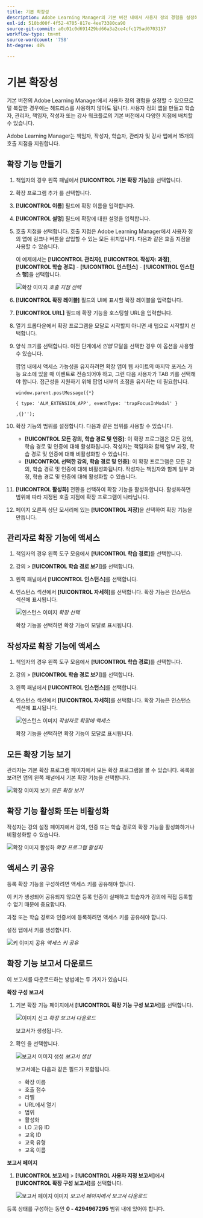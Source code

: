 ```yaml
---
title: 기본 확장성
description: Adobe Learning Manager의 기본 버전 내에서 사용자 정의 경험을 설정하면 덜 복잡한 경우에도 헤드리스를 사용할 수 없습니다.
exl-id: 510bd00f-4f52-4705-817e-4ee73380ca90
source-git-commit: a0c01c0d691429bd66a3a2ce4cfc175ad0703157
workflow-type: tm+mt
source-wordcount: '758'
ht-degree: 48%

---
```


# 기본 확장성

기본 버전의 Adobe Learning Manager에서 사용자 정의 경험을 설정할 수 있으므로 덜 복잡한 경우에는 헤드리스를 사용하지 않아도 됩니다. 사용자 정의 앱을 만들고 학습자, 관리자, 책임자, 작성자 또는 강사 워크플로의 기본 버전에서 다양한 지점에 배치할 수 있습니다.

Adobe Learning Manager는 책임자, 작성자, 학습자, 관리자 및 강사 앱에서 15개의 호출 지점을 지원합니다.

## 확장 기능 만들기

1. 책임자의 경우 왼쪽 패널에서 **[!UICONTROL 기본 확장 기능]**&#x200B;을 선택합니다.
1. 확장 프로그램 추가 를 선택합니다.
1. **[!UICONTROL 이름]** 필드에 확장 이름을 입력합니다.
1. **[!UICONTROL 설명]** 필드에 확장에 대한 설명을 입력합니다.
1. 호출 지점을 선택합니다. 호출 지점은 Adobe Learning Manager에서 사용자 정의 앱에 링크나 버튼을 삽입할 수 있는 모든 위치입니다. 다음과 같은 호출 지점을 사용할 수 있습니다.

   이 예제에서는 **[!UICONTROL 관리자]**, **[!UICONTROL 작성자: 과정]**, **[!UICONTROL 학습 경로]** - **[!UICONTROL 인스턴스]** - **[!UICONTROL 인스턴스 행]**&#x200B;을 선택합니다.

   ![확장 이미지](assets/list-native-extensions.png)
   *호출 지점 선택*

1. **[!UICONTROL 확장 레이블]** 필드의 UI에 표시할 확장 레이블을 입력합니다.
1. **[!UICONTROL URL]** 필드에 확장 기능을 호스팅할 URL을 입력합니다.
1. 열기 드롭다운에서 확장 프로그램을 모달로 시작할지 아니면 새 탭으로 시작할지 선택합니다.
1. 양식 크기를 선택합니다. 이전 단계에서 *인앱* 모달을 선택한 경우 이 옵션을 사용할 수 있습니다.

   팝업 내에서 액세스 가능성을 유지하려면 확장 앱이 웹 사이트의 마지막 포커스 가능 요소에 있을 때 이벤트로 전송되어야 하고, 그런 다음 사용자가 TAB 키를 선택해야 합니다. 접근성을 지원하기 위해 팝업 내부의 초점을 유지하는 데 필요합니다.

   ```
   window.parent.postMessage({*}
   
   { type: 'ALM_EXTENSION_APP', eventType: 'trapFocusInModal' }
   
   ,{}'');
   ```

1. 확장 기능의 범위를 설정합니다. 다음과 같은 범위를 사용할 수 있습니다.

   * **[!UICONTROL 모든 강의, 학습 경로 및 인증]**: 이 확장 프로그램은 모든 강의, 학습 경로 및 인증에 대해 활성화됩니다. 작성자는 책임자와 함께 일부 과정, 학습 경로 및 인증에 대해 비활성화할 수 있습니다.
   * **[!UICONTROL 선택한 강의, 학습 경로 및 인증]**: 이 확장 프로그램은 모든 강의, 학습 경로 및 인증에 대해 비활성화됩니다. 작성자는 책임자와 함께 일부 과정, 학습 경로 및 인증에 대해 활성화할 수 있습니다.

1. **[!UICONTROL 활성화]** 전환을 선택하여 확장 기능을 활성화합니다. 활성화하면 범위에 따라 지정된 호출 지점에 확장 프로그램이 나타납니다.
1. 페이지 오른쪽 상단 모서리에 있는 **[!UICONTROL 저장]**&#x200B;을 선택하여 확장 기능을 만듭니다.

## 관리자로 확장 기능에 액세스

1. 책임자의 경우 왼쪽 도구 모음에서 **[!UICONTROL 학습 경로]**&#x200B;를 선택합니다.
1. 강의 > **[!UICONTROL 학습 경로 보기]**&#x200B;를 선택합니다.
1. 왼쪽 패널에서 **[!UICONTROL 인스턴스]**&#x200B;를 선택합니다.
1. 인스턴스 섹션에서 **[!UICONTROL 자세히]**&#x200B;를 선택합니다. 확장 기능은 인스턴스 섹션에 표시됩니다.

   ![인스턴스 이미지](assets/instances-extension.png)
   *확장 선택*

   확장 기능을 선택하면 확장 기능이 모달로 표시됩니다.

## 작성자로 확장 기능에 액세스

1. 책임자의 경우 왼쪽 도구 모음에서 **[!UICONTROL 학습 경로]**&#x200B;를 선택합니다.
1. 강의 > **[!UICONTROL 학습 경로 보기]**&#x200B;를 선택합니다.
1. 왼쪽 패널에서 **[!UICONTROL 인스턴스]**&#x200B;를 선택합니다.
1. 인스턴스 섹션에서 **[!UICONTROL 자세히]**&#x200B;를 선택합니다. 확장 기능은 인스턴스 섹션에 표시됩니다.

   ![인스턴스 이미지](assets/instances-extension.png)
   *작성자로 확장에 액세스*

   확장 기능을 선택하면 확장 기능이 모달로 표시됩니다.

## 모든 확장 기능 보기

관리자는 기본 확장 프로그램 페이지에서 모든 확장 프로그램을 볼 수 있습니다. 목록을 보려면 앱의 왼쪽 패널에서 기본 확장 기능을 선택합니다.

![확장 이미지 보기](assets/view-extensions.png)
*모든 확장 보기*

## 확장 기능 활성화 또는 비활성화

작성자는 강의 설정 페이지에서 강의, 인증 또는 학습 경로의 확장 기능을 활성화하거나 비활성화할 수 있습니다.

![확장 이미지 활성화](assets/activate-extension.png)
*확장 프로그램 활성화*

## 액세스 키 공유

등록 확장 기능을 구성하려면 액세스 키를 공유해야 합니다.

이 키가 생성되어 공유되지 않으면 등록 인증이 실패하고 학습자가 강의에 직접 등록할 수 없기 때문에 중요합니다.

과정 또는 학습 경로와 인증서에 등록하려면 액세스 키를 공유해야 합니다.

설정 탭에서 키를 생성합니다.

![키 이미지 공유](assets/share-extension.png)
*액세스 키 공유*

## 확장 기능 보고서 다운로드

이 보고서를 다운로드하는 방법에는 두 가지가 있습니다.

**확장 구성 보고서**

1. 기본 확장 기능 페이지에서 **[!UICONTROL 확장 기능 구성 보고서]**&#x200B;를 선택합니다.

   ![이미지 신고](assets/extension-config-report.png)
   *확장 보고서 다운로드*

   보고서가 생성됩니다.

1. 확인 을 선택합니다.

   ![보고서 이미지 생성](assets/generating-report.png)
   *보고서 생성*

    보고서에는 다음과 같은 필드가 포함됩니다.

   * 확장 이름
   * 호출 점수
   * 라벨
   * URL에서 열기
   * 범위
   * 활성화
   * LO 고유 ID
   * 교육 ID
   * 교육 유형
   * 교육 이름

**보고서 페이지**

1. **[!UICONTROL 보고서]** > **[!UICONTROL 사용자 지정 보고서]**&#x200B;에서 **[!UICONTROL 확장 구성 보고서]**&#x200B;를 선택합니다.

   ![보고서 페이지 이미지](assets/extension-report-page.png)
   *보고서 페이지에서 보고서 다운로드*

등록 상태를 구성하는 동안 **0 - 4294967295** 범위 내에 있어야 합니다.
